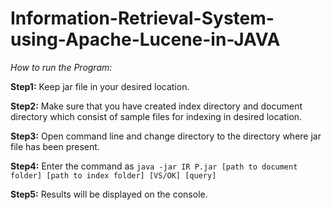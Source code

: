 # Information-Retrieval-System-using-Apache-Lucene-in-JAVA


_How to run the Program:_

**Step1:** Keep jar file in your desired location.

**Step2:** Make sure that you have created index directory and document directory which consist of sample files for indexing in desired location.

**Step3:** Open command line and change directory to the directory where jar file has been present.

**Step4:** Enter the command as
	`java -jar IR P.jar [path to document folder] [path to index folder] [VS/OK] [query]`
	
**Step5:** Results will be displayed on the console.
